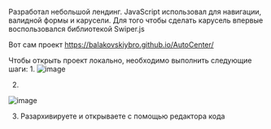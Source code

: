 Разработал небольшой лендинг.
JavaScript использовал для навигации, валидной формы и карусели. Для того чтобы сделать карусель впервые воспользовался библиотекой Swiper.js

Вот сам проект https://balakovskiybro.github.io/AutoCenter/

Чтобы открыть проект локально, необходимо выполнить следующие шаги:
1. 
![image](https://github.com/user-attachments/assets/ad61d9ac-d3c8-4832-ba4b-52ad21ade187)

2.
![image](https://github.com/user-attachments/assets/5bbdf462-708e-47cc-bd14-c426715647e5)

3. Разархивируете и открываете с помощью редактора кода


